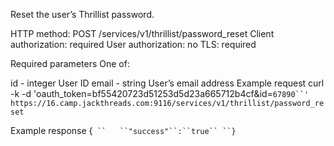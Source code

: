 Reset the user’s Thrillist password.

HTTP method: POST /services/v1/thrillist/password_reset
Client authorization: required
User authorization: no
TLS: required

Required parameters
One of:

id - integer User ID
email - string User’s email address
Example request
        curl -k -d 'oauth_token=bf55420723d51253d5d23a665712b4cf&id=`67890``' https://16.camp.jackthreads.com:9116/services/v1/thrillist/password_reset`

Example response
        {`
``   ``"success"``:``true``
``}`